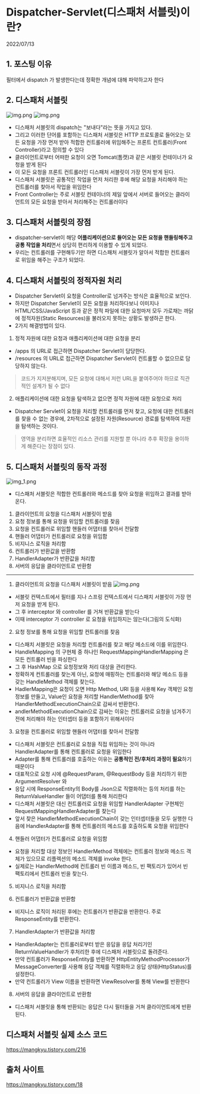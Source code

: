 # Dispatcher-Servlet(디스패처 서블릿)이란?
2022/07/13

## 1. 포스팅 이유
필터에서 dispatch 가 발생한다는데 정확한 개념에 대해 파악하고자 한다

## 2. 디스패처 서블릿
![img.png](../images/mvcreaueestlifecycle.png)
![img.png](../images/handler.png)
- 디스패처 서블릿의 dispatch는 "보내다"라는 뜻을 가지고 있다.
- 그리고 이러한 단어를 포함하는 디스패처 서블릿은 HTTP 프로토콜로 들어오는 모든 요청을 가장 먼저 받아 적합한 컨트롤러에 위임해주는 프론트 컨트롤러(Front Controller)라고 정의할 수 있다
- 클라이언트로부터 어떠한 요청이 오면 Tomcat(톰캣)과 같은 서블릿 컨테이너가 요청을 받게 된다
- 이 모든 요청을 프론트 컨트롤러인 디스패처 서블릿이 가장 먼저 받게 된다.
- 디스패처 서블릿은 공통적인 작업을 먼저 처리한 후에 해당 요청을 처리해야 하는 컨트롤러를 찾아서 작업을 위임한다
- Front Controller는 주로 서블릿 컨테이너의 제일 앞에서 서버로 들어오는 클라이언트의 모든 요청을 받아서 처리해주는 컨트롤러이다

## 3. 디스패처 서블릿의 장점
- dispatcher-servlet이 해당 **어플리케이션으로 들어오는 모든 요청을 핸들링해주고 공통 작업을 처리**면서 상당히 편리하게 이용할 수 있게 되었다.
- 우리는 컨트롤러를 구현해두기만 하면 디스패처 서블릿가 알아서 적합한 컨트롤러로 위임을 해주는 구조가 되었다.

## 4. 디스패처 서블릿의 정적자원 처리
- Dispatcher Servlet이 요청을 Controller로 넘겨주는 방식은 효율적으로 보인다.
- 하지만 Dispatcher Servlet이 모든 요청을 처리하다보니 이미지나 HTML/CSS/JavaScript 등과 같은 정적 파일에 대한 요청마저 모두 가로채는 까닭에 정적자원(Static Resources)을 불러오지 못하는 상황도 발생하곤 한다.
- 2가지 해결방법이 있다.

1. 정적 자원에 대한 요청과 애플리케이션에 대한 요청을 분리
- /apps 의 URL로 접근하면 Dispatcher Servlet이 담당한다.
- /resources 의 URL로 접근하면 Dispatcher Servlet이 컨트롤할 수 없으므로 담당하지 않는다.
> 코드가 지저분해지며, 모든 요청에 대해서 저런 URL을 붙여주어야 하므로 직관적인 설계가 될 수 없다
 
2. 애플리케이션에 대한 요청을 탐색하고 없으면 정적 자원에 대한 요청으로 처리
- Dispatcher Servlet이 요청을 처리할 컨트롤러를 먼저 찾고, 요청에 대한 컨트롤러를 찾을 수 없는 경우에, 2차적으로 설정된 자원(Resource) 경로를 탐색하여 자원을 탐색하는 것이다.
> 영역을 분리하면 효율적인 리소스 관리를 지원할 뿐 아니라 추후 확장을 용이하게 해준다는 장점이 있다.

## 5. 디스패처 서블릿의 동작 과정
![img_1.png](../images/dispatch.png)
- 디스패처 서블릿은 적합한 컨트롤러와 메소드를 찾아 요청을 위임하고 결과를 받아온다.

1. 클라이언트의 요청을 디스패처 서블릿이 받음
2. 요청 정보를 통해 요청을 위임할 컨트롤러를 찾음
3. 요청을 컨트롤러로 위임할 핸들러 어댑터를 찾아서 전달함
4. 핸들러 어댑터가 컨트롤러로 요청을 위임함
5. 비지니스 로직을 처리함
6. 컨트롤러가 반환값을 반환함
7. HandlerAdapter가 반환값을 처리함
8. 서버의 응답을 클라이언트로 반환함

---
1. 클라이언트의 요청을 디스패처 서블릿이 받음
![img.png](../images/interceptor.png)
- 서블릿 컨텍스트에서 필터를 지나 스프링 컨텍스트에서 디스패치 서블릿이 가장 먼저 요청을 받게 된다.
- 그 후 interceptor 와 controller 를 거쳐 반환값을 받는다
- 이때 interceptor 가 controller 로 요청을 위임하지는 않는다(그림의 도식화)

2. 요청 정보를 통해 요청을 위임할 컨트롤러를 찾음
- 디스패치 서블릿은 요청을 처리할 컨트롤러를 찾고 해당 메소드에 이를 위임한다.
- HandleMapping 의 구현체 중 하나인 RequestMappingHandlerMapping 은 모든 컨트롤러 빈을 파싱한다
- 그 후 HashMap 으로 요청정보와 처리 대상을 관리한다.
- 정확하게 컨트롤러를 찾는게 아닌, 요청에 매핑하는 컨트롤러와 해당 메소드 등을 갖는 HandleMethod 객체를 찾는다.
- HadlerMapping은 요청이 오면 Http Method, URI 등을 사용해 Key 객체인 요청 정보를 만들고, Value인 요청을 처리할 HandlerMethod를 찾아 HandlerMethodExecutionChain으로 감싸서 반환한다.
- andlerMethodExecutionChain으로 감싸는 이유는 컨트롤러로 요청을 넘겨주기 전에 처리해야 하는 인터셉터 등을 포함하기 위해서이다

3. 요청을 컨트롤러로 위임할 핸들러 어댑터를 찾아서 전달함
- 디스패처 서블릿은 컨트롤러로 요청을 직접 위임하는 것이 아니라 HandlerAdapter를 통해 컨트롤러로 요청을 위임한다
- Adapter를 통해 컨트롤러를 호출하는 이유는 **공통적인 전/후처리 과정이 필요**하기 때문이다
- 대표적으로 요청 시에 @RequestParam, @RequestBody 등을 처리하기 위한 ArgumentResolver 와
- 응답 시에 ResponseEntity의 Body를 Json으로 직렬화하는 등의 처리를 하는 ReturnValueHandler 들이 어댑터를 통해 처리한다
- 디스패처 서블릿은 대신 컨트롤러로 요청을 위임할 HandlerAdapter 구현체인 RequestMappingHandlerAdapter를 찾는다
- 앞서 찾은 HandlerMethodExecutionChain이 갖는 인터셉터들을 모두 실행한 다음에 HandlerAdapter를 통해 컨트롤러의 메소드를 호출하도록 요청을 위임한다


4. 핸들러 어댑터가 컨트롤러로 요청을 위임함
- 요청을 처리할 대상 정보인 HandlerMethod 객체에는 컨트롤러 정보와 메소드 객체가 있으므로 리플렉션의 메소드 객체를 invoke 한다.
- 실제로는 HandlerMethod에 컨트롤러 빈 이름과 메소드, 빈 팩토리가 있어서 빈 팩토리에서 컨트롤러 빈을 찾는다.

5. 비지니스 로직을 처리함


6. 컨트롤러가 반환값을 반환함
- 비지니스 로직이 처리된 후에는 컨트롤러가 반환값을 반환한다. 주로 ResponseEntity를 반환한다.

7. HandlerAdapter가 반환값을 처리함 
- HandlerAdapter는 컨트롤러로부터 받은 응답을 응답 처리기인 ReturnValueHandler가 후처리한 후에 디스패처 서블릿으로 돌려준다.
- 만약 컨트롤러가 ResponseEntity를 반환하면 HttpEntityMethodProcessor가 MessageConverter를 사용해 응답 객체를 직렬화하고 응답 상태(HttpStatus)를 설정한다. 
- 만약 컨트롤러가 View 이름을 반환하면 ViewResolver를 통해 View를 반환한다

8. 서버의 응답을 클라이언트로 반환함
- 디스패처 서블릿을 통해 반환되는 응답은 다시 필터들을 거쳐 클라이언트에게 반환된다.

## 디스패처 서블릿 실제 소스 코드
https://mangkyu.tistory.com/216

## 출처 사이트
https://mangkyu.tistory.com/18
